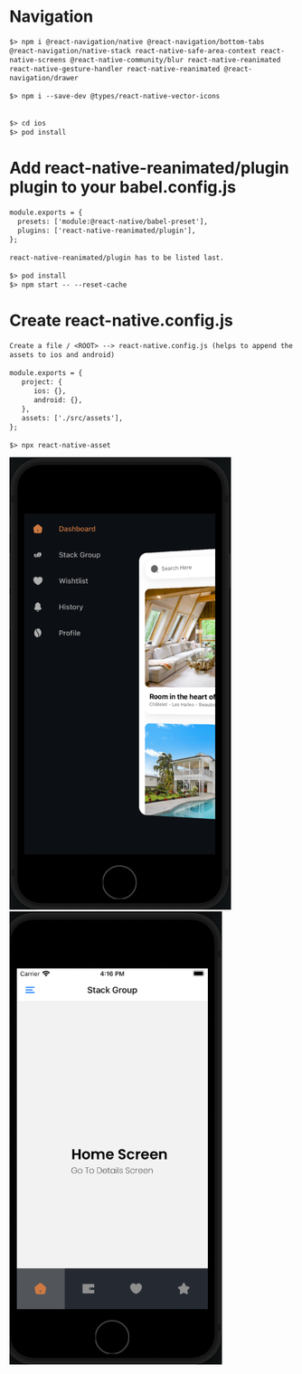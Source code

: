 # Navigation

```
$> npm i @react-navigation/native @react-navigation/bottom-tabs @react-navigation/native-stack react-native-safe-area-context react-native-screens @react-native-community/blur react-native-reanimated react-native-gesture-handler react-native-reanimated @react-navigation/drawer

$> npm i --save-dev @types/react-native-vector-icons


$> cd ios
$> pod install
```

# Add react-native-reanimated/plugin plugin to your babel.config.js

```
module.exports = {
  presets: ['module:@react-native/babel-preset'],
  plugins: ['react-native-reanimated/plugin'],
};

react-native-reanimated/plugin has to be listed last.

$> pod install
$> npm start -- --reset-cache
```

# Create react-native.config.js

```
Create a file / <ROOT> --> react-native.config.js (helps to append the assets to ios and android)

module.exports = {
   project: {
      ios: {},
      android: {},
   },
   assets: ['./src/assets'],
};

$> npx react-native-asset
```

![Alt text](image.png)
![Alt text](image-1.png)
